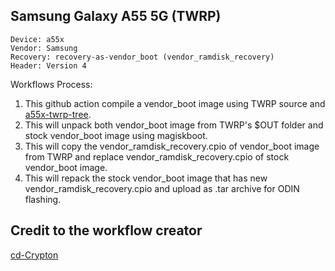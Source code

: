 ## Samsung Galaxy A55 5G (TWRP)
```
Device: a55x
Vendor: Samsung
Recovery: recovery-as-vendor_boot (vendor_ramdisk_recovery)
Header: Version 4
```
Workflows Process:
1. This github action compile a vendor_boot image using TWRP source and [a55x-twrp-tree](https://github.com/MrFluffyOven/android_device_samsung_a55x).
2. This will unpack both vendor_boot image from TWRP's $OUT folder and stock vendor_boot image using magiskboot.
3. This will copy the vendor_ramdisk_recovery.cpio of vendor_boot image from TWRP and replace vendor_ramdisk_recovery.cpio of stock vendor_boot image.
4. This will repack the stock vendor_boot image that has new vendor_ramdisk_recovery.cpio and upload as .tar archive for ODIN flashing.

## Credit to the workflow creator
[cd-Crypton](https://github.com/cd-Crypton)
